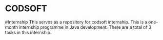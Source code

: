 # CODSOFT
#Internship
This serves as a repository for codsoft internship.
This is a one-month internship programme in Java development.
There are a total of 3 tasks in this internship.


